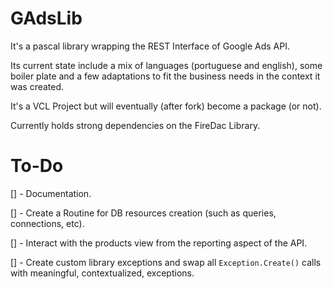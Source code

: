 # GAdsLib
It's a pascal library wrapping the REST Interface of Google Ads API.

Its current state include a mix of languages (portuguese and english), some boiler plate and a few adaptations to fit the business needs in the context it was created.

It's a VCL Project but will eventually (after fork) become a package (or not).

Currently holds strong dependencies on the FireDac Library.

# To-Do

[] - Documentation.

[] - Create a Routine for DB resources creation (such as queries, connections, etc).

[] - Interact with the products view from the reporting aspect of the API.

[] - Create custom library exceptions and swap all ``Exception.Create()`` calls with meaningful, contextualized, exceptions.